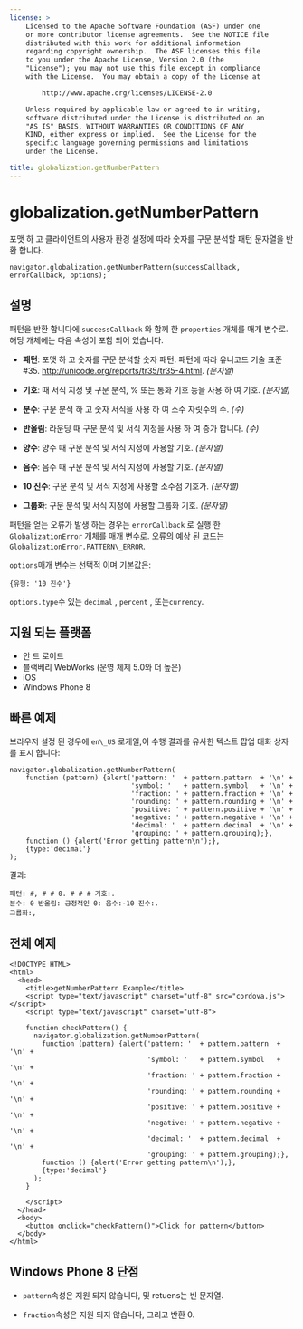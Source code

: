 ```yaml
---
license: >
    Licensed to the Apache Software Foundation (ASF) under one
    or more contributor license agreements.  See the NOTICE file
    distributed with this work for additional information
    regarding copyright ownership.  The ASF licenses this file
    to you under the Apache License, Version 2.0 (the
    "License"); you may not use this file except in compliance
    with the License.  You may obtain a copy of the License at

        http://www.apache.org/licenses/LICENSE-2.0

    Unless required by applicable law or agreed to in writing,
    software distributed under the License is distributed on an
    "AS IS" BASIS, WITHOUT WARRANTIES OR CONDITIONS OF ANY
    KIND, either express or implied.  See the License for the
    specific language governing permissions and limitations
    under the License.

title: globalization.getNumberPattern
---
```


# globalization.getNumberPattern

포맷 하 고 클라이언트의 사용자 환경 설정에 따라 숫자를 구문 분석할 패턴 문자열을 반환 합니다.

    navigator.globalization.getNumberPattern(successCallback, errorCallback, options);
    

## 설명

패턴을 반환 합니다에 `successCallback` 와 함께 한 `properties` 개체를 매개 변수로. 해당 개체에는 다음 속성이 포함 되어 있습니다.

*   **패턴**: 포맷 하 고 숫자를 구문 분석할 숫자 패턴. 패턴에 따라 유니코드 기술 표준 #35. <http://unicode.org/reports/tr35/tr35-4.html>. *(문자열)*

*   **기호**: 때 서식 지정 및 구문 분석, % 또는 통화 기호 등을 사용 하 여 기호. *(문자열)*

*   **분수**: 구문 분석 하 고 숫자 서식을 사용 하 여 소수 자릿수의 수. *(수)*

*   **반올림**: 라운딩 때 구문 분석 및 서식 지정을 사용 하 여 증가 합니다. *(수)*

*   **양수**: 양수 때 구문 분석 및 서식 지정에 사용할 기호. *(문자열)*

*   **음수**: 음수 때 구문 분석 및 서식 지정에 사용할 기호. *(문자열)*

*   **10 진수**: 구문 분석 및 서식 지정에 사용할 소수점 기호가. *(문자열)*

*   **그룹화**: 구문 분석 및 서식 지정에 사용할 그룹화 기호. *(문자열)*

패턴을 얻는 오류가 발생 하는 경우는 `errorCallback` 로 실행 한 `GlobalizationError` 개체를 매개 변수로. 오류의 예상 된 코드는`GlobalizationError.PATTERN\_ERROR`.

`options`매개 변수는 선택적 이며 기본값은:

    {유형: '10 진수'}
    

`options.type`수 있는 `decimal` , `percent` , 또는`currency`.

## 지원 되는 플랫폼

*   안 드 로이드
*   블랙베리 WebWorks (운영 체제 5.0와 더 높은)
*   iOS
*   Windows Phone 8

## 빠른 예제

브라우저 설정 된 경우에 `en\_US` 로케일,이 수행 결과를 유사한 텍스트 팝업 대화 상자를 표시 합니다:

    navigator.globalization.getNumberPattern(
        function (pattern) {alert('pattern: '  + pattern.pattern  + '\n' +
                                  'symbol: '   + pattern.symbol   + '\n' +
                                  'fraction: ' + pattern.fraction + '\n' +
                                  'rounding: ' + pattern.rounding + '\n' +
                                  'positive: ' + pattern.positive + '\n' +
                                  'negative: ' + pattern.negative + '\n' +
                                  'decimal: '  + pattern.decimal  + '\n' +
                                  'grouping: ' + pattern.grouping);},
        function () {alert('Error getting pattern\n');},
        {type:'decimal'}
    );
    

결과:

    패턴: #, # # 0. # # # 기호:.
    분수: 0 반올림: 긍정적인 0: 음수:-10 진수:.
    그룹화:,
    

## 전체 예제

    <!DOCTYPE HTML>
    <html>
      <head>
        <title>getNumberPattern Example</title>
        <script type="text/javascript" charset="utf-8" src="cordova.js"></script>
        <script type="text/javascript" charset="utf-8">
    
        function checkPattern() {
          navigator.globalization.getNumberPattern(
            function (pattern) {alert('pattern: '  + pattern.pattern  + '\n' +
                                      'symbol: '   + pattern.symbol   + '\n' +
                                      'fraction: ' + pattern.fraction + '\n' +
                                      'rounding: ' + pattern.rounding + '\n' +
                                      'positive: ' + pattern.positive + '\n' +
                                      'negative: ' + pattern.negative + '\n' +
                                      'decimal: '  + pattern.decimal  + '\n' +
                                      'grouping: ' + pattern.grouping);},
            function () {alert('Error getting pattern\n');},
            {type:'decimal'}
          );
        }
    
        </script>
      </head>
      <body>
        <button onclick="checkPattern()">Click for pattern</button>
      </body>
    </html>
    

## Windows Phone 8 단점

*   `pattern`속성은 지원 되지 않습니다, 및 retuens는 빈 문자열.

*   `fraction`속성은 지원 되지 않습니다, 그리고 반환 0.
